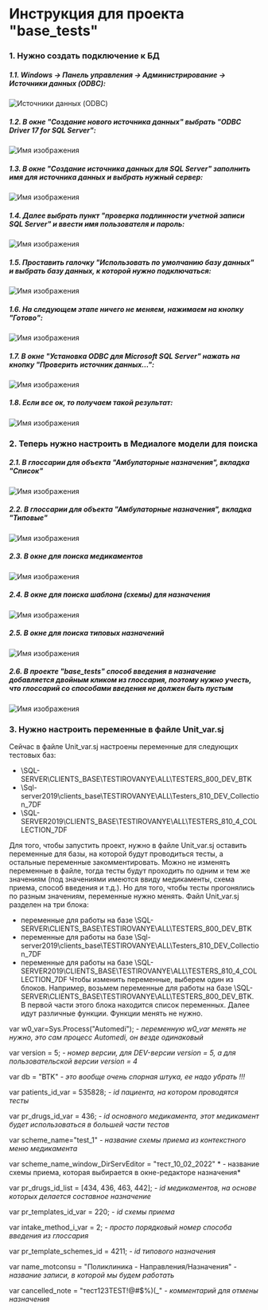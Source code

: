 # Инструкция для проекта "base_tests"
### 1. Нужно создать подключение к БД

##### **1.1.** Windows -> Панель управления -> Администрирование -> Источники данных (ODBC):
![Источники данных (ODBC)](https://github.com/NastyaGresova/HelloWorld/blob/main/connection_db_1.PNG)

##### 1.2. В окне "Создание нового источника данных" выбрать "ODBC Driver 17 for SQL Server":
![Имя изображения](https://github.com/NastyaGresova/HelloWorld/blob/main/connection_db2.PNG)

##### 1.3. В окне "Создание источника данных для SQL Server" заполнить имя для источника данных и выбрать нужный сервер:
![Имя изображения](https://github.com/NastyaGresova/HelloWorld/blob/main/connection_db3.PNG)

##### 1.4. Далее выбрать пункт "проверка подлинности учетной записи SQL Server" и ввести имя пользователя и пароль:
![Имя изображения](https://github.com/NastyaGresova/HelloWorld/blob/main/connection_db4.PNG)

##### 1.5. Проставить галочку "Использовать по умолчанию базу данных" и выбрать базу данных, к которой нужно подключаться:
![Имя изображения](https://github.com/NastyaGresova/HelloWorld/blob/main/connection_db5.PNG)

##### 1.6. На следующем этапе ничего не меняем, нажимаем на кнопку "Готово":
![Имя изображения](https://github.com/NastyaGresova/HelloWorld/blob/main/connection_db6.PNG)

##### 1.7. В окне "Установка ODBC для Microsoft SQL Server" нажать на кнопку "Проверить источник данных...":
![Имя изображения](https://github.com/NastyaGresova/HelloWorld/blob/main/connection_db7.PNG)

##### 1.8. Если все ок, то получаем такой результат:
![Имя изображения](https://github.com/NastyaGresova/HelloWorld/blob/main/connection_db8.PNG)


### 2. Теперь нужно настроить в Медиалоге модели для поиска

##### 2.1. В глоссарии для объекта "Амбулаторные назначения", вкладка "Список"
![Имя изображения](https://github.com/NastyaGresova/HelloWorld/blob/main/base_tests_gloss_simple.PNG)

##### 2.2. В глоссарии для объекта "Амбулаторные назначения", вкладка "Типовые"
![Имя изображения](https://github.com/NastyaGresova/HelloWorld/blob/main/base_tests_gloss_typical.PNG)

##### 2.3. В окне для поиска медикаментов
![Имя изображения](https://github.com/NastyaGresova/HelloWorld/blob/main/base_tests_toolbar_drug.PNG)

##### 2.4. В окне для поиска шаблона (схемы) для назначения
![Имя изображения](https://github.com/NastyaGresova/HelloWorld/blob/main/base_tests_toolbar_drug_scheme.PNG)

##### 2.5. В окне для поиска типовых назначений
![Имя изображения](https://github.com/NastyaGresova/HelloWorld/blob/main/base_tests_toolbar_typical.PNG)

##### 2.6. В проекте "base_tests" способ введения в назначение добавляется двойным кликом из глоссария, поэтому нужно учесть, что глоссарий со способами введения не должен быть пустым
![Имя изображения](https://github.com/NastyaGresova/HelloWorld/blob/main/base_tests_gloss_intake_methods.PNG)

### 3. Нужно настроить переменные в файле Unit_var.sj

Сейчас в файле Unit_var.sj настроены переменные для следующих тестовых баз:
* \\SQL-SERVER\CLIENTS_BASE\TESTIROVANYE\ALL\TESTERS_800_DEV_BTK
* \\Sql-server2019\clients_base\TESTIROVANYE\ALL\Testers_810_DEV_Collection_7DF
* \\SQL-SERVER2019\CLIENTS_BASE\TESTIROVANYE\ALL\TESTERS_810_4_COLLECTION_7DF

Для того, чтобы запустить проект, нужно в файле Unit_var.sj оставить переменные для базы, на которой будут проводиться тесты, а остальные переменные закомментировать.
Можно не изменять переменные в файле, тогда тесты будут проходить по одним и тем же значениям (под значениями имеются ввиду медикаменты, схема приема, способ введения и т.д.). Но для того, чтобы тесты прогонялись по разным значениям, переменные нужно менять. 
Файл Unit_var.sj разделен на три блока:
* переменные для работы на базе \\SQL-SERVER\CLIENTS_BASE\TESTIROVANYE\ALL\TESTERS_800_DEV_BTK
* переменные для работы на базе \\Sql-server2019\clients_base\TESTIROVANYE\ALL\Testers_810_DEV_Collection_7DF
* переменные для работы на базе \\SQL-SERVER2019\CLIENTS_BASE\TESTIROVANYE\ALL\TESTERS_810_4_COLLECTION_7DF
Чтобы изменить переменные, выберем один из блоков. Например, возьмем переменные для работы на базе \\SQL-SERVER\CLIENTS_BASE\TESTIROVANYE\ALL\TESTERS_800_DEV_BTK. 
В первой части этого блока находится список переменных. Далее идут различные функции. Функции менять не нужно.

var w0_var=Sys.Process("Automedi");  *- переменную w0_var менять не нужно, это сам процесс Automedi, он везде одинаковый*

var version = 5;  *- номер версии, для DEV-версии version = 5, а для пользовательской версии version = 4*

var db = "BTK"  *- это вообще очень спорная штука, ее надо убрать !!!*

var patients_id_var = 535828; *- id пациента, на котором проводятся тесты*

var pr_drugs_id_var = 436;   *- id основного медикамента, этот медикамент будет использоваться в большей части тестов*

var scheme_name="test_1" *- название схемы приема из контекстного меню медикамента*

var scheme_name_window_DirServEditor = "тест_10_02_2022" * - название схемы приема, которая выбирается в окне-редакторе назначения*

var pr_drugs_id_list = [434, 436, 463, 442];  *- id медикаментов, на основе которых делается составное назначение*

var pr_templates_id_var = 220; *- id схемы приема*

var intake_method_i_var = 2; *- просто порядковый номер способа введения из глоссария* 

var pr_template_schemes_id = 4211;  *-  id типового назначения*

var name_motconsu = "Поликлиника - Направления/Назначения"   *- название записи, в которой мы будем работать*

var cancelled_note = "тест123TEST!@#$%)(_"  *- комментарий для отмены назначения*











